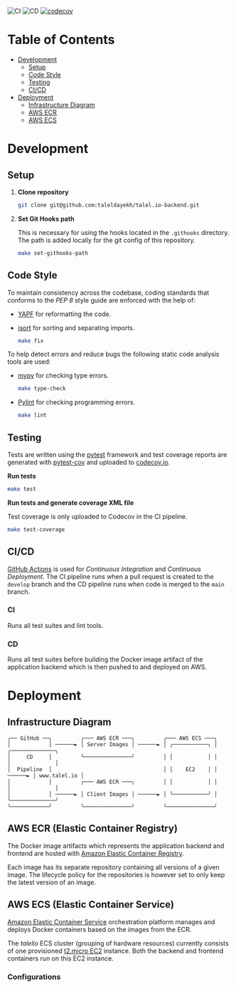 ![CI](https://github.com/taleldayekh/talel.io-backend/workflows/CI/badge.svg) ![CD](https://github.com/taleldayekh/talel.io-backend/workflows/CD/badge.svg) [![codecov](https://codecov.io/gh/taleldayekh/talel.io-backend/branch/develop/graph/badge.svg)](https://codecov.io/gh/taleldayekh/talel.io-backend)

# Table of Contents

- [Development](#development)
  - [Setup](#setup)
  - [Code Style](#code-style)
  - [Testing](#testing)
  - [CI/CD](#cicd)
- [Deployment](#deployment)
  - [Infrastructure Diagram](#infrastructure-diagram)
  - [AWS ECR](#aws-ecr-elastic-container-registry)
  - [AWS ECS](#aws-ecs-elastic-container-service)

# Development

## Setup

1. **Clone repository**  

   ```bash
   git clone git@github.com:taleldayekh/talel.io-backend.git
   ```

2. **Set Git Hooks path**  

   This is necessary for using the hooks located in the `.githooks` directory. The path is added locally for the git config of this repository.

   ```bash
   make set-githooks-path
   ```

## Code Style

To maintain consistency across the codebase, coding standards that conforms to the _*PEP 8*_ style guide are enforced with the help of:

- [YAPF](https://github.com/google/yapf) for reformatting the code.  

- [isort](https://github.com/PyCQA/isort) for sorting and separating imports.  
  
  ```bash
  make fix
  ```

To help detect errors and reduce bugs the following static code analysis tools are used:

- [mypy](https://github.com/python/mypy) for checking type errors.  
  
  ```bash
  make type-check
  ```

- [Pylint](https://github.com/PyCQA/pylint) for checking programming errors.  
  
  ```bash
  make lint
  ```

## Testing

Tests are written using the [pytest](https://github.com/pytest-dev/pytest) framework and test coverage reports are generated with [pytest-cov](https://github.com/pytest-dev/pytest-cov) and uploaded to [codecov.io](https://codecov.io/).

**Run tests**

```bash
make test
```

**Run tests and generate coverage XML file**

Test coverage is only uploaded to Codecov in the CI pipeline.

```bash
make test-coverage
```

## CI/CD

[GitHub Actions](https://docs.github.com/en/free-pro-team@latest/actions) is used for _*Continuous Integration*_ and _*Continuous Deployment*_. The CI pipeline runs when a pull request is created to the `develop` branch and the CD pipeline runs when code is merged to the `main` branch.

### CI

Runs all test suites and lint tools.

### CD

Runs all test suites before building the Docker image artifact of the application backend which is then pushed to and deployed on AWS.

# Deployment

## Infrastructure Diagram

```
╭── GitHub ──╮         ╭─── AWS ECR ───╮         ╭─── AWS ECS ───╮
│            │ ──────► │ Server Images │ ──────► │ ╭───────────╮ │         ╭──────────────╮
│     CD     │         ╰───────────────╯         │ │           │ │         │              │
│  Pipeline  │                                   │ │    EC2    │ │ ──────► │ www.talel.io │
│            │         ╭─── AWS ECR ───╮         │ │           │ │         │              │
│            │ ──────► │ Client Images │ ──────► │ ╰───────────╯ │         ╰──────────────╯
╰────────────╯         ╰───────────────╯         ╰───────────────╯
```

## AWS ECR (Elastic Container Registry)

The Docker image artifacts which represents the application backend and frontend are hosted with [Amazon Elastic Container Registry](https://aws.amazon.com/ecr/).

Each image has its separate repository containing all versions of a given image. The lifecycle policy for the repositories is however set to only keep the latest version of an image.

## AWS ECS (Elastic Container Service)

[Amazon Elastic Container Service](https://aws.amazon.com/ecs/) orchestration platform manages and deploys Docker containers based on the images from the ECR.

The _*talelio*_ ECS cluster (grouping of hardware resources) currently consists of one provisioned [t2.micro EC2](https://aws.amazon.com/ec2/instance-types/t2/) instance. Both the backend and frontend containers run on this EC2 instance.

### Configurations


